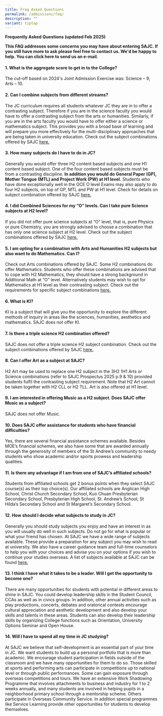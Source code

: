 ```yaml
---
title: Freq Asked Questions
permalink: /admissions/faq/
description: ""
variant: tiptap
---
```

<p><strong>Frequently Asked Questions (updated Feb 2025)</strong>
</p>
<p><strong>This FAQ addresses some concerns you may have about entering SAJC. If you still have more to ask please feel free to contact us. We'd be happy to help. You can click here to send us an e-mail.</strong>
</p>
<h4><strong>1. What is the aggregate score to get in to the College?</strong></h4>
<p>The cut-off based on 2024's Joint Admission Exercise was: Science – 9;
Arts – 10.</p>
<h4><strong>2. Can I combine subjects from different streams?</strong></h4>
<p>The JC curriculum requires all students whatever JC they are in to offer
a contrasting subject. Therefore if you are in the science faculty you
would have to offer a contrasting subject from the arts or humanities.
Similarly, if you are in the arts faculty you would have to offer either
a science or mathematics subject. This provides you with a broad base of
learning and will prepare you more effectively for the multi-disciplinary
approaches that are being taken in university education. Check out the
subject combinations offered by SAJC <a href="/admissions/subject-combinations" rel="noopener noreferrer nofollow" target="_blank">here.</a>
</p>
<h4><strong>3. How many subjects do I have to do in JC?</strong></h4>
<p>Generally you would offer three H2 content based subjects and one H1 content
based subject. One of the four content based subjects must be from a contrasting
discipline.&nbsp;<strong>In addition you would do General Paper (GP), Mother Tongue (MTL) and Project Work (PW) at H1 level.</strong>&nbsp;Students
who have done exceptionally well in the GCE O level Exams may also apply
to do four H2 subjects, on top of GP, MTL and PW at H1 level. Check for
details on subject combination offered by SAJC&nbsp;<a href="/admissions/subject-combinations" rel="noopener noreferrer nofollow" target="_blank">here.</a>
</p>
<h4><strong>4. I did Combined Sciences for my “O” levels. Can I take pure Science subjects at H2 level?</strong></h4>
<p>If you did not offer pure science subjects at “O” level, that is, pure
Physics or pure Chemistry, you are strongly advised to choose a combination
that has only one science subject at H2 level. Check out the subject combinations
offered by SAJC&nbsp;<a href="/admissions/subject-combinations" rel="noopener noreferrer nofollow" target="_blank">here.</a>
</p>
<h4><strong>5. I am opting for a combination with Arts and Humanities H2 subjects but also want to do Mathematics. Can I?</strong></h4>
<p>Check out Arts combinations offered by SAJC. Some H2 combinations do offer
Mathematics. Students who offer these combinations are advised that to
cope with H2 Mathematics, they should have a strong background in Additional
Math at “O” level. Alternatively students may wish to opt for Mathematics
at H1 level as their contrasting subject. Check out the requirements for
specific subject combinations&nbsp;<a href="/admissions/subject-combinations" rel="noopener noreferrer nofollow" target="_blank">here.</a>
</p>
<h4><strong>6. What is KI?</strong></h4>
<p>KI is a subject that will give you the opportunity to explore the different
methods of inquiry in areas like the sciences, humanities, aesthetics and
mathematics. SAJC does not offer KI.</p>
<h4><strong>7. Is there a triple science H2 combination offered?</strong></h4>
<p>SAJC does not offer a triple science H2 subject combination. Check out
the subject combinations offered by SAJC&nbsp;<a href="/admissions/subject-combinations" rel="noopener noreferrer nofollow" target="_blank">here.</a>
</p>
<h4><strong>8. Can I offer Art as a subject at SAJC?</strong></h4>
<p>H2 Art may be used to replace one H2 subject in the 3H2 1H1 Arts or Science
combinations (refer to SAJC Prospectus 2025 p.9 &amp; 10) provided students
fulfil the contrasting subject requirement. Note that H2 Art cannot be
taken together with H2 CLL or H2 TLL. Art is also offered at H1 level.</p>
<h4><strong>9. I am interested in offering Music as a H2 subject. Does SAJC offer Music as a subject?</strong></h4>
<p>SAJC does not offer Music.</p>
<h4><strong>10. Does SAJC offer assistance for students who have financial difficulties?</strong></h4>
<p>Yes, there are several financial assistance schemes available. Besides
MOE’s financial schemes, we also have some that are awarded annually through
the generosity of members of the St Andrew’s community to needy students
who show academic and/or sports prowess and leadership qualities.</p>
<h4><strong>11. Is there any advantage if I am from one of SAJC’s affiliated schools?</strong></h4>
<p>Students from affiliated schools get 2 bonus points when they select SAJC
course(s) as their top choice(s). Our affiliated schools are Anglican High
School, Christ Church Secondary School, Kuo Chuan Presbyterian Secondary
School, Presbyterian High School, St. Andrew’s School, St Hilda’s Secondary
School and St Margaret’s Secondary School.</p>
<h4><strong>12. How should I decide what subjects to study in JC?</strong></h4>
<p>Generally you should study subjects you enjoy and have an interest in
as you will usually do well in such subjects. Do not go for what is popular
or what your friend has chosen. At SAJC we have a wide range of subjects
available. These provide a preparation for any subject you may wish to
read at university. We also have a career guidance team and full-time counselors
to help you with your choices and advise you on your options if you wish
to continue your studies overseas. A list of subjects available at SAJC
can be found&nbsp;<a href="/admissions/subject-combinations" rel="noopener noreferrer nofollow" target="_blank">here.</a>
</p>
<h4><strong>13. I think I have what it takes to be a leader. Will I get the opportunity to become one?</strong></h4>
<p>There are many opportunities for students with potential in different
areas to shine in SAJC. You could develop leadership skills in the Student
Council, CCAs as well as in civics groups. In addition, other annual activities
such as play productions, concerts, debates and oratorical contests encourage
cultural appreciation and aesthetic development and also develop your skills
and talents in these areas. Students can also develop their leadership
skills by organizing College functions such as Orientation, University
Options Seminar and Open House.</p>
<h4><strong>14. Will I have to spend all my time in JC studying?</strong></h4>
<p>At SAJC we believe that self-development is an essential part of your
time in JC. We want students to build up a personal portfolio that is more
than academic. We encourage student participation in fields outside of
the classroom and we have many opportunities for them to do so. Those skilled
at sports and performing arts can participate in competitions up to national
level or through public performances. Some can gain exposure through overseas
competitions and tours. We have an extensive Work Shadowing Programme that
involves attachments to business and industry for 1 to 2 weeks annually,
and many students are involved in helping pupils in a neighborhood primary
school through a mentorship scheme. Others participate in Overseas Community
Service. In addition special programmes like Service Learning provide other
opportunities for students to develop themselves.</p>